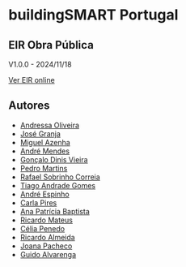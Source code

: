# buildingSMART Portugal

## EIR Obra Pública

V1.0.0 - 2024/11/18

[Ver EIR online](https://github.com/buildingSMART-Portugal/EIR-Obra-Publica/blob/main/EIR.markdown)


## Autores

* [Andressa Oliveira](mailto:soliveira.andressa@gmail.com)
* [José Granja](mailto:granja@civil.uminho.pt)
* [Miguel Azenha](mailto:miguel.azenha@gmail.com)
* [André Mendes]()
* [Gonçalo Dinis Vieira]()
* [Pedro Martins]()
* [Rafael Sobrinho Correia]()
* [Tiago Andrade Gomes]()
* [André Espinho]()
* [Carla Pires]()
* [Ana Patrícia Baptista]()
* [Ricardo Mateus]()
* [Célia Penedo]()
* [Ricardo Almeida]()
* [Joana Pacheco]()
* [Guido Alvarenga]()
